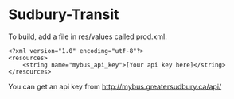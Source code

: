 # Sudbury-Transit

To build, add a file in res/values called prod.xml:

```
<?xml version="1.0" encoding="utf-8"?>
<resources>
    <string name="mybus_api_key">[Your api key here]</string>
</resources>
```

You can get an api key from http://mybus.greatersudbury.ca/api/
